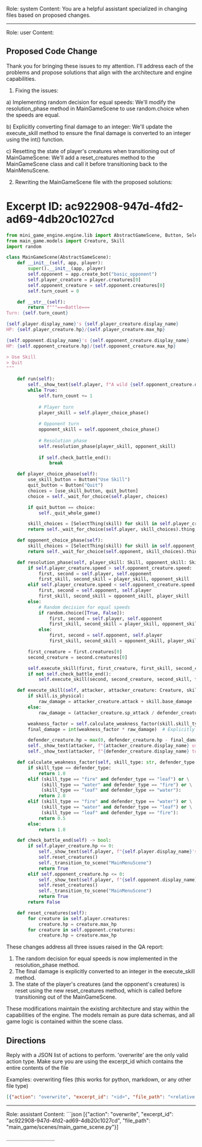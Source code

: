 Role: system
Content: You are a helpful assistant specialized in changing files based on proposed changes.
__________________
Role: user
Content: 
## Proposed Code Change
Thank you for bringing these issues to my attention. I'll address each of the problems and propose solutions that align with the architecture and engine capabilities.

1. Fixing the issues:

a) Implementing random decision for equal speeds:
We'll modify the resolution_phase method in MainGameScene to use random.choice when the speeds are equal.

b) Explicitly converting final damage to an integer:
We'll update the execute_skill method to ensure the final damage is converted to an integer using the int() function.

c) Resetting the state of player's creatures when transitioning out of MainGameScene:
We'll add a reset_creatures method to the MainGameScene class and call it before transitioning back to the MainMenuScene.

2. Rewriting the MainGameScene file with the proposed solutions:

# Excerpt ID: ac922908-947d-4fd2-ad69-4db20c1027cd
```python main_game/scenes/main_game_scene.py
from mini_game_engine.engine.lib import AbstractGameScene, Button, SelectThing
from main_game.models import Creature, Skill
import random

class MainGameScene(AbstractGameScene):
    def __init__(self, app, player):
        super().__init__(app, player)
        self.opponent = app.create_bot("basic_opponent")
        self.player_creature = player.creatures[0]
        self.opponent_creature = self.opponent.creatures[0]
        self.turn_count = 0

    def __str__(self):
        return f"""===Battle===
Turn: {self.turn_count}

{self.player.display_name}'s {self.player_creature.display_name}
HP: {self.player_creature.hp}/{self.player_creature.max_hp}

{self.opponent.display_name}'s {self.opponent_creature.display_name}
HP: {self.opponent_creature.hp}/{self.opponent_creature.max_hp}

> Use Skill
> Quit
"""

    def run(self):
        self._show_text(self.player, f"A wild {self.opponent_creature.display_name} appeared!")
        while True:
            self.turn_count += 1
            
            # Player turn
            player_skill = self.player_choice_phase()
            
            # Opponent turn
            opponent_skill = self.opponent_choice_phase()
            
            # Resolution phase
            self.resolution_phase(player_skill, opponent_skill)
            
            if self.check_battle_end():
                break

    def player_choice_phase(self):
        use_skill_button = Button("Use Skill")
        quit_button = Button("Quit")
        choices = [use_skill_button, quit_button]
        choice = self._wait_for_choice(self.player, choices)

        if quit_button == choice:
            self._quit_whole_game()

        skill_choices = [SelectThing(skill) for skill in self.player_creature.skills]
        return self._wait_for_choice(self.player, skill_choices).thing

    def opponent_choice_phase(self):
        skill_choices = [SelectThing(skill) for skill in self.opponent_creature.skills]
        return self._wait_for_choice(self.opponent, skill_choices).thing

    def resolution_phase(self, player_skill: Skill, opponent_skill: Skill):
        if self.player_creature.speed > self.opponent_creature.speed:
            first, second = self.player, self.opponent
            first_skill, second_skill = player_skill, opponent_skill
        elif self.player_creature.speed < self.opponent_creature.speed:
            first, second = self.opponent, self.player
            first_skill, second_skill = opponent_skill, player_skill
        else:
            # Random decision for equal speeds
            if random.choice([True, False]):
                first, second = self.player, self.opponent
                first_skill, second_skill = player_skill, opponent_skill
            else:
                first, second = self.opponent, self.player
                first_skill, second_skill = opponent_skill, player_skill

        first_creature = first.creatures[0]
        second_creature = second.creatures[0]

        self.execute_skill(first, first_creature, first_skill, second_creature)
        if not self.check_battle_end():
            self.execute_skill(second, second_creature, second_skill, first_creature)

    def execute_skill(self, attacker, attacker_creature: Creature, skill: Skill, defender_creature: Creature):
        if skill.is_physical:
            raw_damage = attacker_creature.attack + skill.base_damage - defender_creature.defense
        else:
            raw_damage = (attacker_creature.sp_attack / defender_creature.sp_defense) * skill.base_damage

        weakness_factor = self.calculate_weakness_factor(skill.skill_type, defender_creature.creature_type)
        final_damage = int(weakness_factor * raw_damage)  # Explicitly convert to integer

        defender_creature.hp = max(0, defender_creature.hp - final_damage)
        self._show_text(attacker, f"{attacker_creature.display_name} used {skill.display_name}!")
        self._show_text(attacker, f"{defender_creature.display_name} took {final_damage} damage!")

    def calculate_weakness_factor(self, skill_type: str, defender_type: str) -> float:
        if skill_type == defender_type:
            return 1.0
        elif (skill_type == "fire" and defender_type == "leaf") or \
             (skill_type == "water" and defender_type == "fire") or \
             (skill_type == "leaf" and defender_type == "water"):
            return 2.0
        elif (skill_type == "fire" and defender_type == "water") or \
             (skill_type == "water" and defender_type == "leaf") or \
             (skill_type == "leaf" and defender_type == "fire"):
            return 0.5
        else:
            return 1.0

    def check_battle_end(self) -> bool:
        if self.player_creature.hp <= 0:
            self._show_text(self.player, f"{self.player.display_name}'s {self.player_creature.display_name} fainted! You lose!")
            self.reset_creatures()
            self._transition_to_scene("MainMenuScene")
            return True
        elif self.opponent_creature.hp <= 0:
            self._show_text(self.player, f"{self.opponent.display_name}'s {self.opponent_creature.display_name} fainted! You win!")
            self.reset_creatures()
            self._transition_to_scene("MainMenuScene")
            return True
        return False

    def reset_creatures(self):
        for creature in self.player.creatures:
            creature.hp = creature.max_hp
        for creature in self.opponent.creatures:
            creature.hp = creature.max_hp
```

These changes address all three issues raised in the QA report:

1. The random decision for equal speeds is now implemented in the resolution_phase method.
2. The final damage is explicitly converted to an integer in the execute_skill method.
3. The state of the player's creatures (and the opponent's creatures) is reset using the new reset_creatures method, which is called before transitioning out of the MainGameScene.

These modifications maintain the existing architecture and stay within the capabilities of the engine. The models remain as pure data schemas, and all game logic is contained within the scene class.

## Directions
Reply with a JSON list of actions to perform. 'overwrite' are the only valid action type. 
Make sure you are using the excerpt_id which contains the entire contents of the file

Examples:
overwriting files (this works for python, markdown, or any other file type)
```json output_example1
[{"action": "overwrite", "excerpt_id": "<id>", "file_path": "<relative file path>"}]
```

__________________
Role: assistant
Content: ```json
[{"action": "overwrite", "excerpt_id": "ac922908-947d-4fd2-ad69-4db20c1027cd", "file_path": "main_game/scenes/main_game_scene.py"}]
```
__________________
